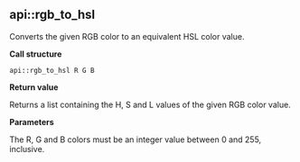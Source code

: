 ## api\::rgb\_to\_hsl

Converts the given RGB color to an equivalent HSL color value.

**Call structure**

`api::rgb_to_hsl R G B`

**Return value**

Returns a list containing the H, S and L values of the given RGB color value.

**Parameters**

The R, G and B colors must be an integer value between 0 and 255, inclusive.